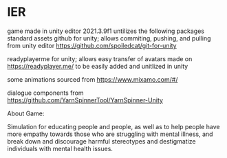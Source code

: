 # IER 

game made in unity editor 2021.3.9f1
untilizes the following packages
standard assets
github for unity; allows commiting, pushing, and pulling from unity editor https://github.com/spoiledcat/git-for-unity 

readyplayerme for unity; allows easy transfer of avatars made on https://readyplayer.me/ to be easily added and unitlized in unity 

some animations sourced from https://www.mixamo.com/#/

dialogue components from https://github.com/YarnSpinnerTool/YarnSpinner-Unity 

About Game:

Simulation for educating people and people, as well as to help people have more empathy towards those who are struggling with mental illness, and break down and discourage harmful stereotypes and destigmatize individuals with mental health issues.
